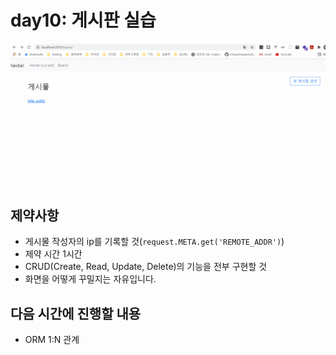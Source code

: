 # day10: 게시판 실습



![simple_board](img/README/simple_board.gif)



## 제약사항

- 게시물 작성자의 ip를 기록할 것(`request.META.get('REMOTE_ADDR')`)
- 제약 시간 1시간
- CRUD(Create, Read, Update, Delete)의 기능을 전부 구현할 것
- 화면을 어떻게 꾸밀지는 자유입니다.



## 다음 시간에 진행할 내용

- ORM 1:N 관계